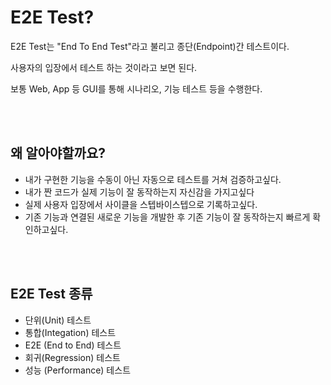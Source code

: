 # E2E Test?

E2E Test는 "End To End Test"라고 불리고 종단(Endpoint)간 테스트이다.

사용자의 입장에서 테스트 하는 것이라고 보면 된다.

보통 Web, App 등 GUI를 통해 시나리오, 기능 테스트 등을 수행한다.

<br><br>

## 왜 알아야할까요?

- 내가 구현한 기능을 수동이 아닌 자동으로 테스트를 거쳐 검증하고싶다.
- 내가 짠 코드가 실제 기능이 잘 동작하는지 자신감을 가지고싶다
- 실제 사용자 입장에서 사이클을 스텝바이스텝으로 기록하고싶다.
- 기존 기능과 연결된 새로운 기능을 개발한 후 기존 기능이 잘 동작하는지 빠르게 확인하고싶다.

<br><br>

## E2E Test 종류

- 단위(Unit) 테스트
- 통합(Integation) 테스트
- E2E (End to End) 테스트
- 회귀(Regression) 테스트
- 성능 (Performance) 테스트

